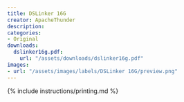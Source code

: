 ```yaml
---
title: DSLinker 16G
creator: ApacheThunder
description:
categories:
- Original
downloads:
  dslinker16g.pdf:
    url: "/assets/downloads/dslinker16g.pdf"
images:
- url: "/assets/images/labels/DSLinker 16G/preview.png"
---
```


{% include instructions/printing.md %}
